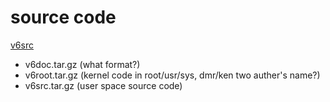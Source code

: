 

# source code
[v6src](http://minnie.tuhs.org/Archive/PDP-11/Distributions/research/Dennis_v6/) 
- v6doc.tar.gz (what format?) 
- v6root.tar.gz (kernel code in root/usr/sys, dmr/ken two auther's name?)
- v6src.tar.gz (user space source code)

# 

